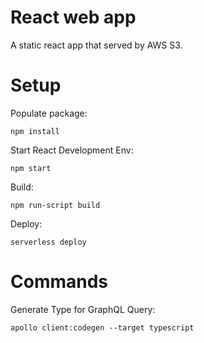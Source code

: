 # React web app
A static react app that served by AWS S3.

# Setup
Populate package:
```
npm install
```

Start React Development Env:
```
npm start
```

Build:
```
npm run-script build
```

Deploy:
```
serverless deploy
```

# Commands
Generate Type for GraphQL Query:
```
apollo client:codegen --target typescript
```
